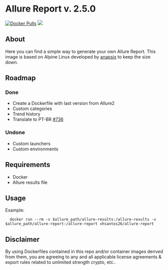 # Allure Report v. 2.5.0 

[![Docker Pulls](https://img.shields.io/docker/pulls/vhsantos26/allure-report.svg)](https://hub.docker.com/r/vhsantos26/allure-report/) [![](https://images.microbadger.com/badges/image/vhsantos26/allure-report.svg)](https://microbadger.com/images/vhsantos26/allure-report)


## About

Here you can find a simple way to generate your own Allure Report. This image is based on Alpine Linux developed by [anapsix](https://hub.docker.com/r/anapsix/) to keep the size down.

## Roadmap

### Done

- Create a Dockerfile with last version from Allure2
- Custom categories
- Trend history
- Translate to PT-BR [#736](https://github.com/allure-framework/allure2/pull/736)

### Undone

- Custom launchers
- Custom environments

## Requirements

- Docker
- Allure results file

## Usage

Example: 

```docker
  docker run --rm -v $allure_path/allure-results:/allure-results -v $allure_path/allure-report:/allure-report vhsantos26/allure-report
```

## Disclaimer

By using Dockerfiles contained in this repo and/or container images derived from them, you are agreeing to any and all applicable license agreements & export rules related to unlimited strength crypto, etc..
